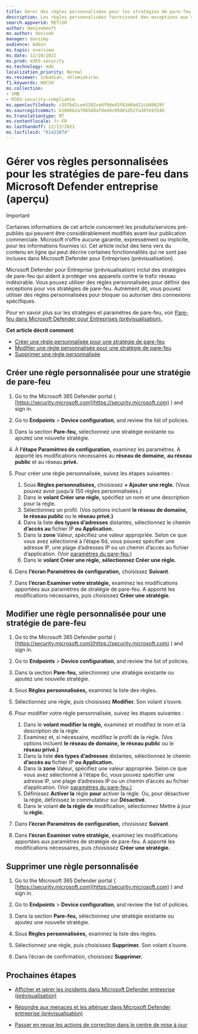 ```yaml
---
title: Gérer des règles personnalisées pour les stratégies de pare-feu dans Microsoft Defender entreprise
description: Les règles personnalisées fournissent des exceptions aux stratégies de pare-feu. Vous pouvez utiliser des règles personnalisées pour bloquer ou autoriser des connexions spécifiques dans Microsoft Defender entreprise
search.appverid: MET150
author: denisebmsft
ms.author: deniseb
manager: dansimp
audience: Admin
ms.topic: overview
ms.date: 12/10/2021
ms.prod: m365-security
ms.technology: mdb
localization_priority: Normal
ms.reviewer: inbadian, shlomiakirav
f1.keywords: NOCSH
ms.collection:
- SMB
- M365-security-compliance
ms.openlocfilehash: c397bd1cee5392ce0f9de45f63d6bd11cb40b29f
ms.sourcegitcommit: b1066b2a798568afdea9c09401d52fa38fe93546
ms.translationtype: MT
ms.contentlocale: fr-FR
ms.lasthandoff: 12/13/2021
ms.locfileid: "61423874"
---
```

# <a name="manage-your-custom-rules-for-firewall-policies-in-microsoft-defender-for-business-preview"></a>Gérer vos règles personnalisées pour les stratégies de pare-feu dans Microsoft Defender entreprise (aperçu)

> [!IMPORTANT]
> Certaines informations de cet article concernent les produits/services pré-publiés qui peuvent être considérablement modifiés avant leur publication commerciale. Microsoft n’offre aucune garantie, expressément ou implicite, pour les informations fournies ici. Cet article inclut des liens vers du contenu en ligne qui peut décrire certaines fonctionnalités qui ne sont pas incluses dans Microsoft Defender pour Entreprises (prévisualisation).

Microsoft Defender pour Entreprise (prévisualisation) inclut des stratégies de pare-feu qui aident à protéger vos appareils contre le trafic réseau indésirable. Vous pouvez utiliser des règles personnalisées pour définir des exceptions pour vos stratégies de pare-feu. Autrement dit, vous pouvez utiliser des règles personnalisées pour bloquer ou autoriser des connexions spécifiques.

Pour en savoir plus sur les stratégies et paramètres de pare-feu, voir [Pare-feu dans Microsoft Defender pour Entreprises (prévisualisation).](mdb-firewall.md)

**Cet article décrit comment**:

- [Créer une règle personnalisée pour une stratégie de pare-feu](#create-a-custom-rule-for-a-firewall-policy)
- [Modifier une règle personnalisée pour une stratégie de pare-feu](#edit-a-custom-rule-for-a-firewall-policy)
- [Supprimer une règle personnalisée](#delete-a-custom-rule)

## <a name="create-a-custom-rule-for-a-firewall-policy"></a>Créer une règle personnalisée pour une stratégie de pare-feu

1. Go to the Microsoft 365 Defender portal ( [https://security.microsoft.com](https://security.microsoft.com) ) and sign in.

2. Go to **Endpoints**  >  **Device configuration**, and review the list of policies.

3. Dans la section **Pare-feu,** sélectionnez une stratégie existante ou ajoutez une nouvelle stratégie.

4. À **l’étape Paramètres de configuration,** examinez les paramètres. A apporté les modifications nécessaires au **réseau de domaine,** **au réseau public** et au réseau **privé.**

5. Pour créer une règle personnalisée, suivez les étapes suivantes : 

   1. Sous **Règles personnalisées,** choisissez **+ Ajouter une règle.** (Vous pouvez avoir jusqu’à 150 règles personnalisées.)
   2. Dans le **volant Créer une règle,** spécifiez un nom et une description pour la règle.
   3. Sélectionnez un profil. (Vos options incluent **le réseau de domaine,** **le réseau public** ou le **réseau privé.)**
   4. Dans la liste **des types d’adresses** distantes, sélectionnez le chemin **d’accès au** fichier IP **ou Application.**
   5. Dans la **zone** Valeur, spécifiez une valeur appropriée. Selon ce que vous avez sélectionné à l’étape 6d, vous pouvez spécifier une adresse IP, une plage d’adresses IP ou un chemin d’accès au fichier d’application. (Voir [paramètres du pare-feu.)](mdb-firewall.md)
   6. Dans le **volant Créer une règle,** **sélectionnez Créer une règle.** 

6. Dans **l’écran Paramètres de configuration,** choisissez **Suivant**.

7. Dans **l’écran Examiner votre stratégie,** examinez les modifications apportées aux paramètres de stratégie de pare-feu. A apporté les modifications nécessaires, puis choisissez **Créer une stratégie.**

## <a name="edit-a-custom-rule-for-a-firewall-policy"></a>Modifier une règle personnalisée pour une stratégie de pare-feu

1. Go to the Microsoft 365 Defender portal ( [https://security.microsoft.com](https://security.microsoft.com) ) and sign in.

2. Go to **Endpoints**  >  **Device configuration**, and review the list of policies.

3. Dans la section **Pare-feu,** sélectionnez une stratégie existante ou ajoutez une nouvelle stratégie.

4. Sous **Règles personnalisées,** examinez la liste des règles.

5. Sélectionnez une règle, puis choisissez **Modifier.** Son volant s’ouvre.

6. Pour modifier votre règle personnalisée, suivez les étapes suivantes :

   1. Dans le **volant modifier la règle,** examinez et modifiez le nom et la description de la règle.
   2. Examinez et, si nécessaire, modifiez le profil de la règle. (Vos options incluent **le réseau de domaine,** **le réseau public** ou le **réseau privé.)**
   3. Dans la liste **des types d’adresses** distantes, sélectionnez le chemin **d’accès au** fichier IP **ou Application.**
   4. Dans la **zone** Valeur, spécifiez une valeur appropriée. Selon ce que vous avez sélectionné à l’étape 6c, vous pouvez spécifier une adresse IP, une plage d’adresses IP ou un chemin d’accès au fichier d’application. (Voir [paramètres du pare-feu.)](mdb-firewall.md)
   5. Définissez **Activer la** règle **pour** activer la règle. Ou, pour désactiver la règle, définissez le commutateur sur **Désactivé**.
   6. Dans le volant **de la règle de** modification, sélectionnez Mettre à jour la **règle.** 

7. Dans **l’écran Paramètres de configuration,** choisissez **Suivant**.

8. Dans **l’écran Examiner votre stratégie,** examinez les modifications apportées aux paramètres de stratégie de pare-feu. A apporté les modifications nécessaires, puis choisissez **Créer une stratégie.**

## <a name="delete-a-custom-rule"></a>Supprimer une règle personnalisée

1. Go to the Microsoft 365 Defender portal ( [https://security.microsoft.com](https://security.microsoft.com) ) and sign in.

2. Go to **Endpoints**  >  **Device configuration**, and review the list of policies.

3. Dans la section **Pare-feu,** sélectionnez une stratégie existante ou ajoutez une nouvelle stratégie.

4. Sous **Règles personnalisées,** examinez la liste des règles.

5. Sélectionnez une règle, puis choisissez **Supprimer.** Son volant s’ouvre.

6. Dans l’écran de confirmation, choisissez **Supprimer.** 

## <a name="next-steps"></a>Prochaines étapes

- [Afficher et gérer les incidents dans Microsoft Defender entreprise (prévisualisation)](mdb-view-manage-incidents.md)

- [Répondre aux menaces et les atténuer dans Microsoft Defender entreprise (prévisualisation)](mdb-respond-mitigate-threats.md)

- [Passer en revue les actions de correction dans le centre de mise à jour](mdb-review-remediation-actions.md)